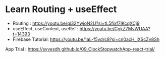 # Learn Routing + useEffect

- Routing : https://youtu.be/qi32YwjoN2U?si=tL5fixf7lKcqXCj9
- useEffect, useContext, useRef : https://youtu.be/CgkZ7MvWUAA?t=14393
- Firebase Tutorial: https://youtu.be/1aL-f5ydrc8?si=cn0acH_iXScZv8Sh

App Trial : https://syvesdh.github.io/09_ClockStopwatchApp-react-trial/
